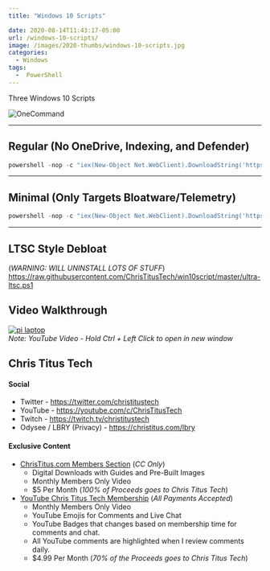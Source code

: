 ```yaml
---
title: "Windows 10 Scripts"

date: 2020-08-14T11:43:17-05:00
url: /windows-10-scripts/
image: /images/2020-thumbs/windows-10-scripts.jpg
categories:
  - Windows
tags:
  -  PowerShell
---
```

Three Windows 10 Scripts
<!--more-->

![OneCommand](/images/onecommand.png)

---

## Regular (No OneDrive, Indexing, and Defender)

```Powershell
powershell -nop -c "iex(New-Object Net.WebClient).DownloadString('https://git.io/JJ8R4')"
```

---

## Minimal (Only Targets Bloatware/Telemetry)

```Powershell
powershell -nop -c "iex(New-Object Net.WebClient).DownloadString('https://git.io/JJ5qc')"
```

---

## LTSC Style Debloat 
(*WARNING: WILL UNINSTALL LOTS OF STUFF*)  
<https://raw.githubusercontent.com/ChrisTitusTech/win10script/master/ultra-ltsc.ps1>

## Video Walkthrough

[![pi laptop](https://img.youtube.com/vi/2R28u7o9mls/0.jpg)](https://www.youtube.com/watch?v=2R28u7o9mls)  
_Note: YouTube Video - Hold Ctrl + Left Click to open in new window_

## Chris Titus Tech

#### Social

- Twitter - <https://twitter.com/christitustech>
- YouTube - <https://youtube.com/c/ChrisTitusTech>
- Twitch - <https://twitch.tv/christitustech>
- Odysee / LBRY (Privacy) - <https://christitus.com/lbry>

#### Exclusive Content

- [ChrisTitus.com Members Section][1] (_CC Only_)
  - Digital Downloads with Guides and Pre-Built Images
  - Monthly Members Only Video
  - $5 Per Month (_100% of Proceeds goes to Chris Titus Tech_)
- [YouTube Chris Titus Tech Membership][2] (_All Payments Accepted_)
  - Monthly Members Only Video
  - YouTube Emojis for Comments and Live Chat
  - YouTube Badges that changes based on membership time for comments and chat.
  - All YouTube comments are highlighted when I review comments daily. 
  - $4.99 Per Month (_70% of the Proceeds goes to Chris Titus Tech_)

 [1]: https://portal.christitus.com
 [2]: https://christitus.com/join